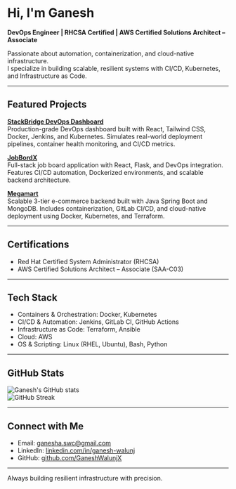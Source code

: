 # Hi, I'm Ganesh  
**DevOps Engineer | RHCSA Certified | AWS Certified Solutions Architect – Associate**

Passionate about automation, containerization, and cloud-native infrastructure.  
I specialize in building scalable, resilient systems with CI/CD, Kubernetes, and Infrastructure as Code.  

---

## Featured Projects  

[**StackBridge DevOps Dashboard**](https://github.com/GaneshWalunjX/stackbridge-devops-dashboard)  
Production-grade DevOps dashboard built with React, Tailwind CSS, Docker, Jenkins, and Kubernetes. Simulates real-world deployment pipelines, container health monitoring, and CI/CD metrics.  

[**JobBordX**](https://github.com/GaneshWalunjX/JobBordX)  
Full-stack job board application with React, Flask, and DevOps integration. Features CI/CD automation, Dockerized environments, and scalable backend architecture.  

[**Megamart**](https://github.com/GaneshWalunjX/megamart-enterprise-backend)  
Scalable 3-tier e-commerce backend built with Java Spring Boot and MongoDB. Includes containerization, GitLab CI/CD, and cloud-native deployment using Docker, Kubernetes, and Terraform.  

---

## Certifications  
- Red Hat Certified System Administrator (RHCSA)  
- AWS Certified Solutions Architect – Associate (SAA-C03)  

---

## Tech Stack  
- Containers & Orchestration: Docker, Kubernetes  
- CI/CD & Automation: Jenkins, GitLab CI, GitHub Actions  
- Infrastructure as Code: Terraform, Ansible  
- Cloud: AWS  
- OS & Scripting: Linux (RHEL, Ubuntu), Bash, Python  

---

## GitHub Stats  
![Ganesh's GitHub stats](https://github-readme-stats.vercel.app/api?username=GaneshWalunjX&show_icons=true&theme=tokyonight)  
![GitHub Streak](https://streak-stats.demolab.com?user=GaneshWalunjX&theme=tokyonight)  

---

## Connect with Me  
- Email: ganesha.swc@gmail.com  
- LinkedIn: [linkedin.com/in/ganesh-walunj](https://www.linkedin.com/in/ganesh-walunj)  
- GitHub: [github.com/GaneshWalunjX](https://github.com/GaneshWalunjX)  

---
Always building resilient infrastructure with precision.
